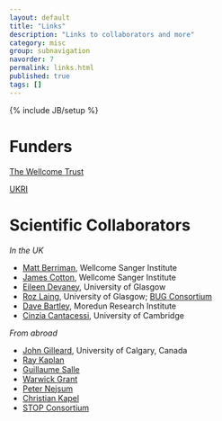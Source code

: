```yaml
---
layout: default
title: "Links"
description: "Links to collaborators and more"
category: misc
group: subnavigation
navorder: 7
permalink: links.html
published: true
tags: []
---
```

{% include JB/setup %}

<a name="contact"></a>

# Funders

[The Wellcome Trust](https://wellcome.ac.uk)

[UKRI](https://www.ukri.org/)


# Scientific Collaborators

*In the UK*
- [Matt Berriman](https://www.sanger.ac.uk/person/berriman-matt/), Wellcome Sanger Institute
- [James Cotton](https://www.sanger.ac.uk/person/cotton-james/), Wellcome Sanger Institute
- [Eileen Devaney](https://www.gla.ac.uk/researchinstitutes/bahcm/staff/eileendevaney/), University of Glasgow
- [Roz Laing](https://www.gla.ac.uk/researchinstitutes/bahcm/staff/rozlaing/), University of Glasgow; [BUG Consortium](https://bugconsortium.wordpress.com/)
- [Dave Bartley](https://www.moredun.org.uk/people/staff/dr-dave-bartley), Moredun Research Institute
- [Cinzia Cantacessi](https://www.vet.cam.ac.uk/swan/careerpathway/cantacessi), University of Cambridge

*From abroad*
- [John Gilleard](https://vet.ucalgary.ca/contact-us/john-gilleard), University of Calgary, Canada
- [Ray Kaplan](https://www.sgu.edu/biography/ray-kaplan/)
- [Guillaume Salle](https://www6.val-de-loire.inrae.fr/infectiologie-santepublique_eng/Staff-members/Parasitology-scientific-staff/Salle)
- [Warwick Grant](https://www.latrobe.edu.au/animal-plant-and-soil-sciences/research/nematode-genetics)
- [Peter Nejsum](https://pure.au.dk/portal/en/persons/peter-lindberg-nejsum(ee468e32-0a8b-4cd3-9473-60335cf27df9).html)
- [Christian Kapel](https://plen.ku.dk/english/employees/?pure=en/persons/94545)
- [STOP Consortium](https://stoptheworm.org/consortium/)  
